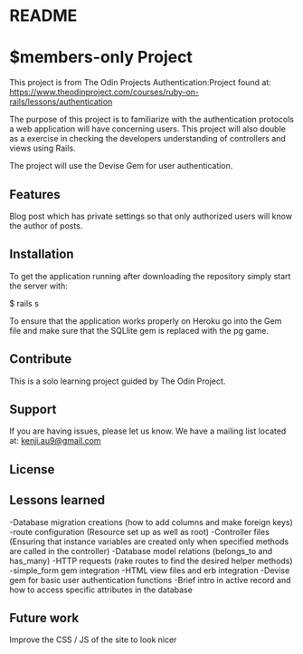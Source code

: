 # README

$members-only Project
===========

This project is from The Odin Projects Authentication:Project found at:
https://www.theodinproject.com/courses/ruby-on-rails/lessons/authentication

The purpose of this project is to familiarize with the authentication protocols a web application will have concerning users. This project will also double as a exercise in checking the developers understanding of controllers and views using Rails. 

The project will use the Devise Gem for user authentication.


Features
-----------
Blog post which has private settings so that only authorized users will know the author of posts.

Installation
-----------

To get the application running after downloading the repository simply start the server with:

  $ rails s

To ensure that the application works properly on Heroku go into the Gem file and make sure that the SQLlite gem is replaced with the pg game.

Contribute
-----------

This is a solo learning project guided by The Odin Project. 

Support
-----------

If you are having issues, please let us know.
We have a mailing list located at: kenji.au9@gmail.com

License
-----------

Lessons learned
-----------

-Database migration creations (how to add columns and make foreign keys)
-route configuration (Resource set up as well as root)
-Controller files (Ensuring that instance variables are created only when specified methods are called in the controller)
-Database model relations (belongs_to and has_many)
-HTTP requests (rake routes to find the desired helper methods)
-simple_form gem integration
-HTML view files and erb integration
-Devise gem for basic user authentication functions
-Brief intro in active record and how to access specific attributes in the database

Future work
-----------
Improve the CSS / JS of the site to look nicer
